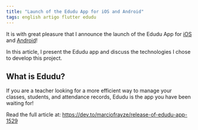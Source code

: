 ```yaml
---
title: "Launch of the Edudu App for iOS and Android"
tags: english artigo flutter edudu
---
```


It is with great pleasure that I announce the launch of the Edudu App for [iOS](https://apps.apple.com/br/app/edudu/id6477551944) and [Android](https://play.google.com/store/apps/details?id=tech.segunda.edudu)!

In this article, I present the Edudu app and discuss the technologies I chose to develop this project.

## What is Edudu?

If you are a teacher looking for a more efficient way to manage your classes, students, and attendance records, Edudu is the app you have been waiting for!

Read the full article at: https://dev.to/marciofrayze/release-of-edudu-app-1529
